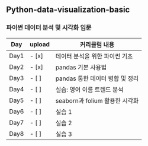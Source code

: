 ## Python-data-visualization-basic
### 파이썬 데이터 분석 및 시각화 입문
| Day | upload | 커리큘럼 내용
| ---- |--| -----------------|
| Day1 | - [x]| 데이터 분석을 위한 파이썬 기초
| Day2 | - [x]| pandas 기본 사용법
| Day3 | - [ ]| pandas 통한 데이터 병합 및 정리
| Day4 | - [ ]| 실습: 영어 이름 트렌드 분석
| Day5 | - [ ]| seaborn과 folium 활용한 시각화
| Day6 | - [ ]| 실습 1
| Day7 | - [ ]| 실습 2
| Day8 | - [ ]| 실습 3
